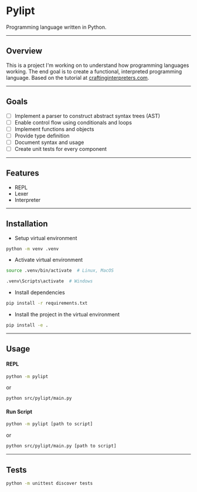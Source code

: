 # Pylipt

Programming language written in Python.

---

## Overview

This is a project I'm working on to understand how programming languages working.
The end goal is to create a functional, interpreted programming language.
Based on the tutorial at [craftinginterpreters.com](https://craftinginterpreters.com).

---
## Goals

- [ ] Implement a parser to construct abstract syntax trees (AST)
- [ ] Enable control flow using conditionals and loops
- [ ] Implement functions and objects
- [ ] Provide type definition
- [ ] Document syntax and usage
- [ ] Create unit tests for every component 

---

## Features

- REPL
- Lexer
- Interpreter

---

## Installation

- Setup virtual environment

```bash
python -m venv .venv
```
- Activate virtual environment

```bash
source .venv/bin/activate  # Linux, MacOS
```
```bash
.venv\Scripts\activate  # Windows
```

- Install dependencies

```bash
pip install -r requirements.txt
````

- Install the project in the virtual environment

```bash
pip install -e .
```

---

## Usage

#### REPL

```bash
python -m pylipt
```

 or

```bash
python src/pylipt/main.py
```

#### Run Script

```bash
python -m pylipt [path to script]
```

 or

```bash
python src/pylipt/main.py [path to script]
```

---

## Tests

```bash
python -m unittest discover tests
```

